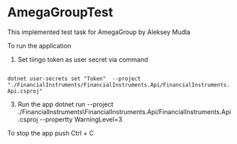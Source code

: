 # AmegaGroupTest

This implemented test task for AmegaGroup by Aleksey Mudla

To run the application 
1. Set tiingo token as user secret via command
<code>
dotnet user-secrets set "Token" <YOUR_TIINGO_TOKEN> --project "./FinancialInstruments/FinancialInstruments.Api/FinancialInstruments.Api.csproj"
</code>

3. Run the app
dotnet run --project  ./FinancialInstruments\FinancialInstruments.Api/FinancialInstruments.Api.csproj --propertty WarningLevel=3

To stop the app push Ctrl + C

